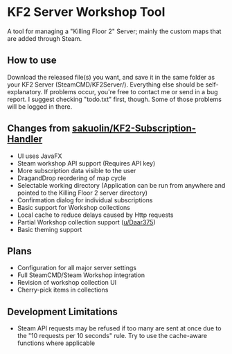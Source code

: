 # KF2 Server Workshop Tool

A tool for managing a "Killing Floor 2" Server; mainly the custom maps that are added through Steam.

## How to use
Download the released file(s) you want, and save it in the same folder as your KF2 Server (SteamCMD/KF2Server/).
Everything else should be self-explanatory. If problems occur, you're free to contact me or send in a bug report.
I suggest checking "todo.txt" first, though. Some of those problems will be logged in there.

## Changes from [sakuolin/KF2-Subscription-Handler](https://github.com/sakuolin/KF2-Subscription-Handler)

- UI uses JavaFX
- Steam workshop API support (Requires API key)
- More subscription data visible to the user
- DragandDrop reordering of map cycle
- Selectable working directory (Application can be run from anywhere and pointed to the Killing Floor 2 server directory)
- Confirmation dialog for individual subscriptions
- Basic support for Workshop collections
- Local cache to reduce delays caused by Http requests
- Partial Workshop collection support ([u/Daar375](https://www.reddit.com/r/killingfloor/comments/6vxvra/if_anyone_is_interested_i_wrote_a_small_program/dm45n2b/))
- Basic theming support

## Plans

- Configuration for all major server settings
- Full SteamCMD/Steam Workshop integration
- Revision of workshop collection UI
- Cherry-pick items in collections

## Development Limitations

- Steam API requests may be refused if too many are sent at once due to the "10 requests per 10 seconds" rule. Try to use the cache-aware functions where applicable